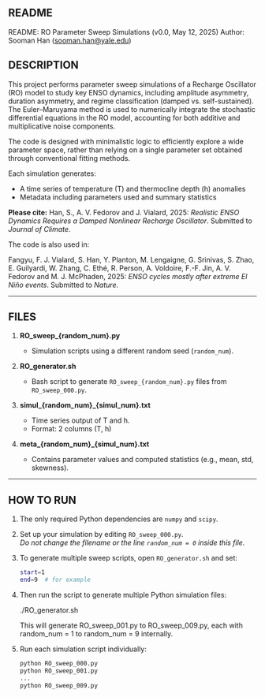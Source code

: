 README
-----------
README: RO Parameter Sweep Simulations (v0.0, May 12, 2025)
Author: Sooman Han (sooman.han@yale.edu)


DESCRIPTION
-----------
This project performs parameter sweep simulations of a Recharge Oscillator (RO)
model to study key ENSO dynamics, including amplitude asymmetry, duration
asymmetry, and regime classification (damped vs. self-sustained). The
Euler–Maruyama method is used to numerically integrate the stochastic
differential equations in the RO model, accounting for both additive and
multiplicative noise components.

The code is designed with minimalistic logic to efficiently explore a wide
parameter space, rather than relying on a single parameter set obtained through
conventional fitting methods.

Each simulation generates:
- A time series of temperature (T) and thermocline depth (h) anomalies
- Metadata including parameters used and summary statistics

**Please cite:**
Han, S., A. V. Fedorov and J. Vialard, 2025: *Realistic ENSO Dynamics Requires
a Damped Nonlinear Recharge Oscillator*. Submitted to *Journal of Climate*.

The code is also used in:

Fangyu, F. J. Vialard, S. Han, Y. Planton, M. Lengaigne, G. Srinivas, S. Zhao, 
E. Guilyardi, W. Zhang, C. Ethé, R. Person, A. Voldoire, F.-F. Jin,
A. V. Fedorov and M. J. McPhaden, 2025: *ENSO cycles mostly after extreme 
El Niño events*. Submitted to *Nature*.

--------------------------------------------------------------------------------
FILES
-----

1. **RO_sweep_{random_num}.py**
   - Simulation scripts using a different random seed (`random_num`).

2. **RO_generator.sh**
   - Bash script to generate `RO_sweep_{random_num}.py` files from `RO_sweep_000.py`.

3. **simul_{random_num}_{simul_num}.txt**
   - Time series output of T and h.
   - Format: 2 columns (T, h)

4. **meta_{random_num}_{simul_num}.txt**
   - Contains parameter values and computed statistics (e.g., mean, std, skewness).

--------------------------------------------------------------------------------
HOW TO RUN
----------

1. The only required Python dependencies are `numpy` and `scipy`.

2. Set up your simulation by editing `RO_sweep_000.py`.  
   *Do not change the filename or the line `random_num = 0` inside this file.*

3. To generate multiple sweep scripts, open `RO_generator.sh` and set:

   ```bash
   start=1
   end=9  # for example

4. Then run the script to generate multiple Python simulation files:

   ./RO_generator.sh

   This will generate RO_sweep_001.py to RO_sweep_009.py,
   each with random_num = 1 to random_num = 9 internally.

5. Run each simulation script individually:

   ```bash
   python RO_sweep_000.py
   python RO_sweep_001.py
   ...
   python RO_sweep_009.py
